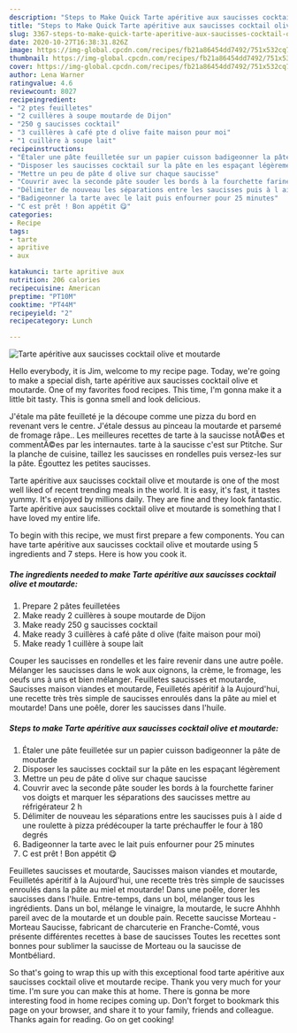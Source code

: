 ```yaml
---
description: "Steps to Make Quick Tarte apéritive aux saucisses cocktail olive et moutarde"
title: "Steps to Make Quick Tarte apéritive aux saucisses cocktail olive et moutarde"
slug: 3367-steps-to-make-quick-tarte-aperitive-aux-saucisses-cocktail-olive-et-moutarde
date: 2020-10-27T16:38:31.826Z
image: https://img-global.cpcdn.com/recipes/fb21a86454dd7492/751x532cq70/tarte-aperitive-aux-saucisses-cocktail-olive-et-moutarde-photo-principale-de-la-recette.jpg
thumbnail: https://img-global.cpcdn.com/recipes/fb21a86454dd7492/751x532cq70/tarte-aperitive-aux-saucisses-cocktail-olive-et-moutarde-photo-principale-de-la-recette.jpg
cover: https://img-global.cpcdn.com/recipes/fb21a86454dd7492/751x532cq70/tarte-aperitive-aux-saucisses-cocktail-olive-et-moutarde-photo-principale-de-la-recette.jpg
author: Lena Warner
ratingvalue: 4.6
reviewcount: 8027
recipeingredient:
- "2 ptes feuilletes"
- "2 cuillères à soupe moutarde de Dijon"
- "250 g saucisses cocktail"
- "3 cuillères à café pte d olive faite maison pour moi"
- "1 cuillère à soupe lait"
recipeinstructions:
- "Étaler une pâte feuilletée sur un papier cuisson badigeonner la pâte de moutarde"
- "Disposer les saucisses cocktail sur la pâte en les espaçant légèrement"
- "Mettre un peu de pâte d olive sur chaque saucisse"
- "Couvrir avec la seconde pâte souder les bords à la fourchette fariner vos doigts et marquer les séparations des saucisses mettre au réfrigérateur 2 h"
- "Délimiter de nouveau les séparations entre les saucisses puis à l aide d une roulette à pizza prédécouper la tarte préchauffer le four à 180 degrés"
- "Badigeonner la tarte avec le lait puis enfourner pour 25 minutes"
- "C est prêt ! Bon appétit 😋"
categories:
- Recipe
tags:
- tarte
- apritive
- aux

katakunci: tarte apritive aux 
nutrition: 206 calories
recipecuisine: American
preptime: "PT10M"
cooktime: "PT44M"
recipeyield: "2"
recipecategory: Lunch

---
```



![Tarte apéritive aux saucisses cocktail olive et moutarde](https://img-global.cpcdn.com/recipes/fb21a86454dd7492/751x532cq70/tarte-aperitive-aux-saucisses-cocktail-olive-et-moutarde-photo-principale-de-la-recette.jpg)

Hello everybody, it is Jim, welcome to my recipe page. Today, we're going to make a special dish, tarte apéritive aux saucisses cocktail olive et moutarde. One of my favorites food recipes. This time, I'm gonna make it a little bit tasty. This is gonna smell and look delicious.

J&#39;étale ma pâte feuilleté je la découpe comme une pizza du bord en revenant vers le centre. J&#39;étale dessus au pinceau la moutarde et parsemé de fromage râpe.. Les meilleures recettes de tarte à la saucisse notÃ©es et commentÃ©es par les internautes. tarte à la saucisse c&#39;est sur Ptitche. Sur la planche de cuisine, taillez les saucisses en rondelles puis versez-les sur la pâte. Égouttez les petites saucisses.

Tarte apéritive aux saucisses cocktail olive et moutarde is one of the most well liked of recent trending meals in the world. It is easy, it's fast, it tastes yummy. It's enjoyed by millions daily. They are fine and they look fantastic. Tarte apéritive aux saucisses cocktail olive et moutarde is something that I have loved my entire life.


To begin with this recipe, we must first prepare a few components. You can have tarte apéritive aux saucisses cocktail olive et moutarde using 5 ingredients and 7 steps. Here is how you cook it.

<!--inarticleads1-->

##### The ingredients needed to make Tarte apéritive aux saucisses cocktail olive et moutarde:

1. Prepare 2 pâtes feuilletées
1. Make ready 2 cuillères à soupe moutarde de Dijon
1. Make ready 250 g saucisses cocktail
1. Make ready 3 cuillères à café pâte d olive (faite maison pour moi)
1. Make ready 1 cuillère à soupe lait


Couper les saucisses en rondelles et les faire revenir dans une autre poêle. Mélanger les saucisses dans le wok aux oignons, la crème, le fromage, les oeufs uns à uns et bien mélanger. Feuilletes saucisses et moutarde, Saucisses maison viandes et moutarde, Feuilletés apéritif à la Aujourd&#39;hui, une recette très très simple de saucisses enroulés dans la pâte au miel et moutarde! Dans une poêle, dorer les saucisses dans l&#39;huile. 

<!--inarticleads2-->

##### Steps to make Tarte apéritive aux saucisses cocktail olive et moutarde:

1. Étaler une pâte feuilletée sur un papier cuisson badigeonner la pâte de moutarde
1. Disposer les saucisses cocktail sur la pâte en les espaçant légèrement
1. Mettre un peu de pâte d olive sur chaque saucisse
1. Couvrir avec la seconde pâte souder les bords à la fourchette fariner vos doigts et marquer les séparations des saucisses mettre au réfrigérateur 2 h
1. Délimiter de nouveau les séparations entre les saucisses puis à l aide d une roulette à pizza prédécouper la tarte préchauffer le four à 180 degrés
1. Badigeonner la tarte avec le lait puis enfourner pour 25 minutes
1. C est prêt ! Bon appétit 😋


Feuilletes saucisses et moutarde, Saucisses maison viandes et moutarde, Feuilletés apéritif à la Aujourd&#39;hui, une recette très très simple de saucisses enroulés dans la pâte au miel et moutarde! Dans une poêle, dorer les saucisses dans l&#39;huile. Entre-temps, dans un bol, mélanger tous les ingrédients. Dans un bol, mélange le vinaigre, la moutarde, le sucre Ahhhh pareil avec de la moutarde et un double pain. Recette saucisse Morteau - Morteau Saucisse, fabricant de charcuterie en Franche-Comté, vous présente différentes recettes à base de saucisses Toutes les recettes sont bonnes pour sublimer la saucisse de Morteau ou la saucisse de Montbéliard. 

So that's going to wrap this up with this exceptional food tarte apéritive aux saucisses cocktail olive et moutarde recipe. Thank you very much for your time. I'm sure you can make this at home. There is gonna be more interesting food in home recipes coming up. Don't forget to bookmark this page on your browser, and share it to your family, friends and colleague. Thanks again for reading. Go on get cooking!
